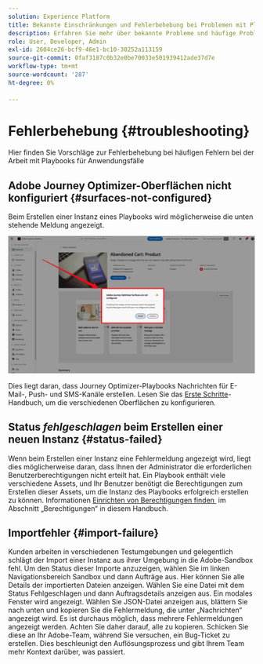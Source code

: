 ```yaml
---
solution: Experience Platform
title: Bekannte Einschränkungen und Fehlerbehebung bei Problemen mit Playbooks
description: Erfahren Sie mehr über bekannte Probleme und häufige Probleme mit Playbooks und deren Fehlerbehebung
role: User, Developer, Admin
exl-id: 2604ce26-bcf9-46e1-bc10-30252a113159
source-git-commit: 0faf3187c0b32e0be70033e501939412ade37d7e
workflow-type: tm+mt
source-wordcount: '287'
ht-degree: 0%

---
```



# Fehlerbehebung {#troubleshooting}

Hier finden Sie Vorschläge zur Fehlerbehebung bei häufigen Fehlern bei der Arbeit mit Playbooks für Anwendungsfälle

## Adobe Journey Optimizer-Oberflächen nicht konfiguriert {#surfaces-not-configured}

Beim Erstellen einer Instanz eines Playbooks wird möglicherweise die unten stehende Meldung angezeigt.

![Fehlerbehebung](/help/use-case-playbooks/assets/playbooks/troubleshooting/troubleshooting-ajo.png)

Dies liegt daran, dass Journey Optimizer-Playbooks Nachrichten für E-Mail-, Push- und SMS-Kanäle erstellen. Lesen Sie das [Erste Schritte](/help/use-case-playbooks/playbooks/get-started.md#configure-sandbox-and-channel-surfaces-in-journey-optimizer)-Handbuch, um die verschiedenen Oberflächen zu konfigurieren.

## Status *fehlgeschlagen* beim Erstellen einer neuen Instanz {#status-failed}

Wenn beim Erstellen einer Instanz eine Fehlermeldung angezeigt wird, liegt dies möglicherweise daran, dass Ihnen der Administrator die erforderlichen Benutzerberechtigungen nicht erteilt hat. Ein Playbook enthält viele verschiedene Assets, und Ihr Benutzer benötigt die Berechtigungen zum Erstellen dieser Assets, um die Instanz des Playbooks erfolgreich erstellen zu können. Informationen [&#x200B; Einrichten von Berechtigungen finden &#x200B;](/help/use-case-playbooks/playbooks/get-started.md#grant-your-team-the-required-access-permissions) im Abschnitt „Berechtigungen“ in diesem Handbuch.

## Importfehler {#import-failure}

Kunden arbeiten in verschiedenen Testumgebungen und gelegentlich schlägt der Import einer Instanz aus ihrer Umgebung in die Adobe-Sandbox fehl. Um den Status dieser Importe anzuzeigen, wählen Sie im linken Navigationsbereich Sandbox und dann Aufträge aus. Hier können Sie alle Details der importierten Dateien anzeigen. Wählen Sie eine Datei mit dem Status Fehlgeschlagen und dann Auftragsdetails anzeigen aus. Ein modales Fenster wird angezeigt. Wählen Sie JSON-Datei anzeigen aus, blättern Sie nach unten und kopieren Sie die Fehlermeldung, die unter „Nachrichten“ angezeigt wird. Es ist durchaus möglich, dass mehrere Fehlermeldungen angezeigt werden. Achten Sie daher darauf, alle zu kopieren. Schicken Sie diese an Ihr Adobe-Team, während Sie versuchen, ein Bug-Ticket zu erstellen. Dies beschleunigt den Auflösungsprozess und gibt Ihrem Team mehr Kontext darüber, was passiert.
